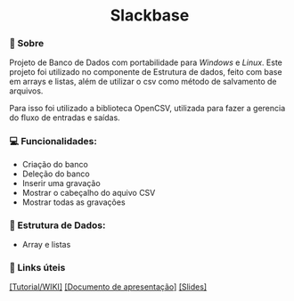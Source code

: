 <center>
<h1>Slackbase</h1>
</center>


### 📕 Sobre
Projeto de Banco de Dados com portabilidade para *Windows* e *Linux*. Este projeto foi utilizado no componente de Estrutura de dados,
feito com base em arrays e listas, além de utilizar o csv como método de salvamento de arquivos.

Para isso foi utilizado a biblioteca OpenCSV, utilizada para fazer a gerencia do fluxo de entradas e saídas.

###  💻 Funcionalidades:

- Criação do banco
- Deleção do banco
- Inserir uma gravação
- Mostrar o cabeçalho do aquivo CSV
- Mostrar todas as gravações

### 📌 Estrutura de Dados:
- Array e listas

### 📖 Links úteis
[[Tutorial/WIKI]](https://github.com/baierbdev/slackbase/wiki)
[[Documento de apresentação]](https://docs.google.com/document/d/1JKxFwQGlsXZsAX-XS3doHt7kA6GHG8agOOOkB1--hs0/edit?usp=sharing)
[[Slides]](https://docs.google.com/presentation/d/119_X3JFvAa49qyT0d7ewS5-Zczh2iZoM5c0dR8LWlf8/)
